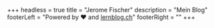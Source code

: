 +++
headless = true
title = "Jerome Fischer"
description = "Mein Blog"
footerLeft = "Powered by ❤️ and [lernblog.ch](https://www.lernblog.ch)"
footerRight = ""
+++
